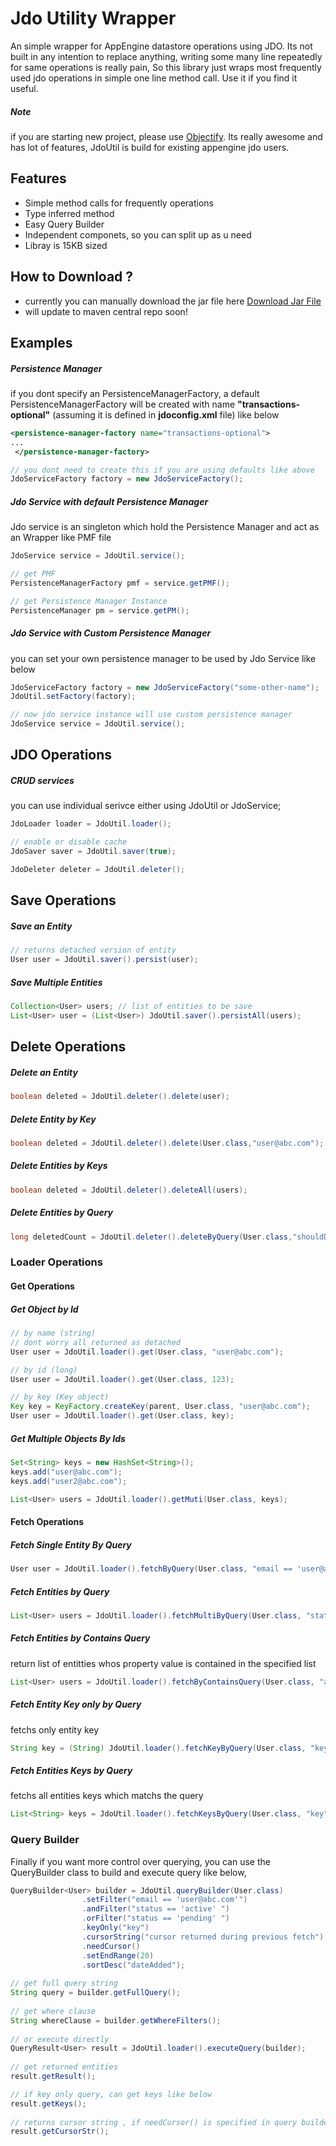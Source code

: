 # Jdo Utility Wrapper
An simple wrapper for AppEngine datastore operations using JDO. Its not built in any intention to replace anything, writing some many line repeatedly for same operations is really pain, So this library just wraps most frequently used jdo operations in simple one line method call. Use it if you find it useful.

##### Note 
if you are starting new project, please use [Objectify](https://code.google.com/p/objectify-appengine/). Its really awesome and has lot of features, JdoUtil is build for existing appengine jdo users.

## Features

- Simple method calls for frequently operations 
- Type inferred method
- Easy Query Builder
- Independent componets, so you can split up as u need 
- Libray is 15KB sized

## How to Download ?

- currently you can manually download the jar file here [Download Jar File](https://github.com/ramesh-dev/JdoUtil/tree/master/release)
- will update to maven central repo soon!


## Examples 

##### Persistence Manager

if you dont specify an PersistenceManagerFactory, a default PersistenceManagerFactory  will be created with name **"transactions-optional"** (assuming it is defined in **jdoconfig.xml** file) like below
```xml
<persistence-manager-factory name="transactions-optional">
...
 </persistence-manager-factory>
 ```


```Java
// you dont need to create this if you are using defaults like above
JdoServiceFactory factory = new JdoServiceFactory();
```

##### Jdo Service with default Persistence Manager

Jdo service is an singleton which hold the Persistence Manager and act as an Wrapper like PMF file

```Java
JdoService service = JdoUtil.service();

// get PMF 
PersistenceManagerFactory pmf = service.getPMF();

// get Persistence Manager Instance
PersistenceManager pm = service.getPM();
```

##### Jdo Service with Custom Persistence Manager 

you can set your own persistence manager to be used by Jdo Service like below

```Java
JdoServiceFactory factory = new JdoServiceFactory("some-other-name");
JdoUtil.setFactory(factory);

// now jdo service instance will use custom persistence manager
JdoService service = JdoUtil.service();
```

## JDO Operations 

##### CRUD services 
you can use individual serivce either using JdoUtil or JdoService;
```Java
JdoLoader loader = JdoUtil.loader();

// enable or disable cache
JdoSaver saver = JdoUtil.saver(true);

JdoDeleter deleter = JdoUtil.deleter();
```

## Save Operations

##### Save an Entity 

```Java
// returns detached version of entity
User user = JdoUtil.saver().persist(user);
```

##### Save Multiple Entities 

```Java
Collection<User> users; // list of entities to be save
List<User> user = (List<User>) JdoUtil.saver().persistAll(users);
```
## Delete Operations

##### Delete an Entity
```Java
boolean deleted = JdoUtil.deleter().delete(user);
```

##### Delete Entity by Key
```Java
boolean deleted = JdoUtil.deleter().delete(User.class,"user@abc.com");
```

##### Delete Entities by Keys
```Java
boolean deleted = JdoUtil.deleter().deleteAll(users);
```

##### Delete Entities by Query
```Java
long deletedCount = JdoUtil.deleter().deleteByQuery(User.class,"shouldDelete == true");
```
### Loader Operations

#### Get Operations

##### Get Object by Id 

```Java
// by name (string)
// dont worry all returned as detached
User user = JdoUtil.loader().get(User.class, "user@abc.com");

// by id (long)
User user = JdoUtil.loader().get(User.class, 123);

// by key (Key object)
Key key = KeyFactory.createKey(parent, User.class, "user@abc.com");
User user = JdoUtil.loader().get(User.class, key);
```

##### Get Multiple Objects By Ids 

```Java
Set<String> keys = new HashSet<String>();
keys.add("user@abc.com");
keys.add("user2@abc.com");

List<User> users = JdoUtil.loader().getMuti(User.class, keys);
```

#### Fetch Operations 

##### Fetch Single Entity By Query 
```Java
User user = JdoUtil.loader().fetchByQuery(User.class, "email == 'user@abc.com' && status == 'active' ");
```

##### Fetch Entities by Query
```Java
List<User> users = JdoUtil.loader().fetchMultiByQuery(User.class, "status == 'active'");
```

##### Fetch Entities by Contains Query
return list of entitties whos property value is contained in the specified list
```Java
List<User> users = JdoUtil.loader().fetchByContainsQuery(User.class, "accountKey", acctKeys);
```

##### Fetch Entity Key only by Query
fetchs only entity key
```Java
String key = (String) JdoUtil.loader().fetchKeyByQuery(User.class, "key", "email == 'user@abc.com'");
```

##### Fetch Entities Keys by Query
fetchs all entities keys which matchs the query 
```Java
List<String> keys = JdoUtil.loader().fetchKeysByQuery(User.class, "key", String.class, "status == 'active'");
```
### Query Builder 
Finally if you want more control over querying, you can use the QueryBuilder class to build and execute query like below, 

```Java
QueryBuilder<User> builder = JdoUtil.queryBuilder(User.class)
				.setFilter("email == 'user@abc.com'")
				.andFilter("status == 'active' ")
				.orFilter("status == 'pending' ")
				.keyOnly("key")
				.cursorString("cursor returned during previous fetch")
				.needCursor()
				.setEndRange(20)
				.sortDesc("dateAdded");
				
// get full query string 
String query = builder.getFullQuery();
		
// get where clause 
String whereClause = builder.getWhereFilters();
		
// or execute directly 
QueryResult<User> result = JdoUtil.loader().executeQuery(builder);
		
// get returned entities 
result.getResult();

// if key only query, can get keys like below
result.getKeys();
		
// returns cursor string , if needCursor() is specified in query builder
result.getCursorStr();
```
